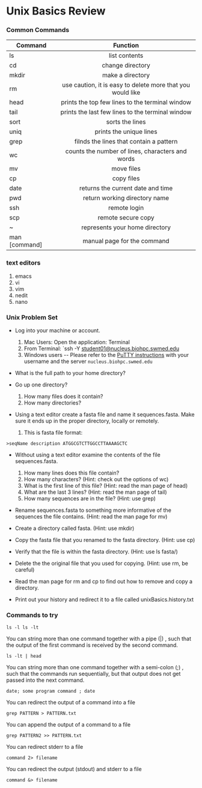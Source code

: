 # Unix Basics Review

### Common Commands
| Command| Function |
| ------------- |:-------------:|
| ls | list contents|
| cd | change directory|
| mkdir | make a directory|
| rm | use caution, it is easy to delete more that you would like|
| head | prints the top few lines to the terminal window|
| tail | prints the last few lines to the terminal window|
| sort | sorts the lines|
| uniq | prints the unique lines|
| grep | filnds the lines that contain a pattern|
| wc | counts the number of lines, characters and words|
| mv | move files|
| cp | copy files|
| date | returns the current date and time|
| pwd | return working directory name|
| ssh | remote login|
| scp | remote secure copy|
| ~ | represents your home directory|
| man [command] | manual page for the command|

### text editors
1. emacs
2. vi
3. vim
4. nedit
5. nano

### Unix Problem Set
* Log into your machine or account.
  1. Mac Users: Open the application: Terminal
  2. From Terminal: `ssh -Y  student01@nucleus.biohpc.swmed.edu
  3. Windows users -- Please refer to the [PuTTY instructions]() with your username and the server `nucleus.biohpc.swmed.edu`
* What is the full path to your home directory?
* Go up one directory?
  1. How many files does it contain?
  2. How many directories?

* Using a text editor create a fasta file and name it sequences.fasta. Make sure it ends up in the proper directory, locally or remotely.
  1. This is fasta file format:

`>seqName description
ATGGCGTCTTGGCCTTAAAAGCTC`

* Without using a text editor examine the contents of the file sequences.fasta.
  1. How many lines does this file contain?
  2. How many characters?    (Hint: check out the options of wc)
  3. What is the first line of this file?    (Hint: read the man page of head)
  4. What are the last 3 lines?    (Hint: read the man page of tail)
  5. How many sequences are in the file?    (Hint: use grep)

* Rename sequences.fasta to something more informative of the sequences the file contains. (Hint: read the man page for mv)
* Create a directory called fasta.     (Hint: use mkdir)
* Copy the fasta file that you renamed to the fasta directory. (Hint: use cp)
* Verify that the file is within the fasta directory.    (Hint: use ls fasta/)
* Delete the the original file that you used for copying.    (Hint: use rm, be careful)
* Read the man page for rm and cp to find out how to remove and copy a directory.
* Print out your history and redirect it to a file called unixBasics.history.txt

### Commands to try

`ls -l
ls -lt`

You can string more than one command together with a pipe (|) , such that the output of the first command is received by the second command.

`ls -lt | head`

You can string more than one command together with a semi-colon (;) , such that the commands run sequentially, but that output does not get passed into the next command.

`date; some program command ; date`

You can redirect the output of a command into a file

`grep PATTERN > PATTERN.txt`

You can append the output of a command to a file

`grep PATTERN2 >> PATTERN.txt`

You can redirect stderr to a file

`command 2> filename`

You can redirect the output (stdout) and stderr to a file

`command &> filename`
